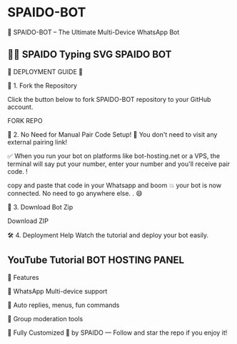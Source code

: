 # SPAIDO-BOT
🤖 SPAIDO-BOT – The Ultimate Multi-Device WhatsApp Bot

🤖✨ SPAIDO
Typing SVG
SPAIDO BOT
---
🌟 DEPLOYMENT GUIDE 🌟

🚀 1. Fork the Repository

Click the button below to fork SPAIDO-BOT repository to your GitHub account.

FORK REPO

🧾 2. No Need for Manual Pair Code Setup!
🧠 You don't need to visit any external pairing link!

✅ When you run your bot on platforms like bot-hosting.net or a VPS, the terminal will say put your number, enter your number and you'll receive pair code. !

copy and paste that code in your Whatsapp and boom 💥 your bot is now connected. No need to go anywhere else. . 😄

💾 3. Download Bot Zip

Download ZIP

🛠️ 4. Deployment Help
Watch the tutorial and deploy your bot easily.

YouTube Tutorial
BOT HOSTING PANEL
---
🧩 Features

💬 WhatsApp Multi-device support

🧠 Auto replies, menus, fun commands

📁 Group moderation tools

🤖 Fully Customized  💜 by SPAIDO  — Follow and star the repo if you enjoy it!
